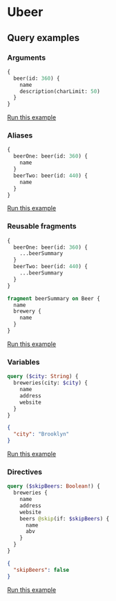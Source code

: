 # Ubeer

## Query examples

### Arguments

```graphql
{
  beer(id: 360) {
    name
    description(charLimit: 50)
  }
}
```

<a href="http://localhost:8080/graphiql/index.html?query=%7B%0A%20%20beer(id%3A%20360)%20%7B%0A%20%20%20%20name%0A%20%20%20%20description(charLimit%3A%2050)%0A%20%20%7D%0A%7D%0A&variables=">Run this example</a>

### Aliases

```graphql
{
  beerOne: beer(id: 360) {
    name
  }
  beerTwo: beer(id: 440) {
    name
  }
}
```

<a href="http://localhost:8080/graphiql/index.html?query=%7B%0A%20%20beerOne%3A%20beer(id%3A%20360)%20%7B%0A%20%20%20%20name%0A%20%20%7D%0A%20%20beerTwo%3A%20beer(id%3A%20440)%20%7B%0A%20%20%20%20name%0A%20%20%7D%0A%7D&variables=">Run this example</a>

### Reusable fragments

```graphql
{
  beerOne: beer(id: 360) {
    ...beerSummary
  }
  beerTwo: beer(id: 440) {
    ...beerSummary
  }
}

fragment beerSummary on Beer {
  name
  brewery {
    name
  }
}
```

<a href="http://localhost:8080/graphiql/index.html?query=%7B%0A%20%20beerOne%3A%20beer(id%3A%20360)%20%7B%0A%20%20%20%20...beerSummary%0A%20%20%7D%0A%20%20beerTwo%3A%20beer(id%3A%20440)%20%7B%0A%20%20%20%20...beerSummary%0A%20%20%7D%0A%7D%0A%0Afragment%20beerSummary%20on%20Beer%20%7B%0A%20%20name%0A%20%20brewery%20%7B%0A%20%20%20%20name%0A%20%20%7D%0A%7D%0A&variables=">Run this example</a>

### Variables

```graphql
query ($city: String) {
  breweries(city: $city) {
    name
    address
    website
  }
}
```

```json
{
  "city": "Brooklyn"
}
```

<a href="http://localhost:8080/graphiql/index.html?query=query%20(%24city%3A%20String)%20%7B%0A%20%20breweries(city%3A%20%24city)%20%7B%0A%20%20%20%20name%0A%20%20%20%20address%0A%20%20%20%20website%0A%20%20%7D%0A%7D%0A&variables=%0A%7B%0A%09%22city%22%3A%20%22Brooklyn%22%0A%7D">Run this example</a>

### Directives

```graphql
query ($skipBeers: Boolean!) {
  breweries {
    name
    address
    website
    beers @skip(if: $skipBeers) {
      name
      abv
    }
  }
}
```

```json
{
  "skipBeers": false
}
```

<a href="http://localhost:8080/graphiql/index.html?query=query%20(%24skipBeers%3A%20Boolean!)%20%7B%0A%20%20breweries%20%7B%0A%20%20%20%20name%0A%20%20%20%20address%0A%20%20%20%20website%0A%20%20%20%20beers%20%40skip(if%3A%20%24skipBeers)%20%7B%0A%20%20%20%20%20%20name%0A%20%20%20%20%20%20abv%0A%20%20%20%20%7D%0A%20%20%7D%0A%7D%0A&variables=%7B%0A%20%20%22skipBeers%22%3A%20false%0A%7D">Run this example</a>

